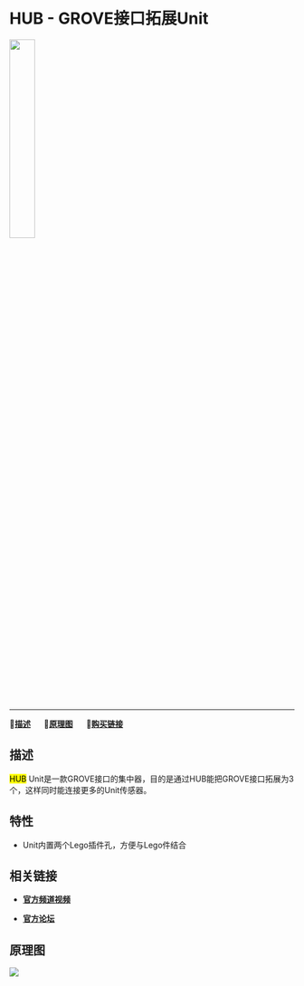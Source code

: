 # HUB - GROVE接口拓展Unit

<img src="assets/img/product_pics/units/M5GO_Unit_hub.png" width="30%" height="30%">

***

:memo:**[描述](#描述)**&nbsp;&nbsp;&nbsp;&nbsp;&nbsp;&nbsp;:electric_plug:**[原理图](#原理图)**&nbsp;&nbsp;&nbsp;&nbsp;&nbsp;&nbsp;🛒**[购买链接](https://item.taobao.com/item.htm?spm=a1z10.3-c.w4002-1172588106.48.159c425eoqBTTY&id=578028344563)**

## 描述

<mark>HUB</mark> Unit是一款GROVE接口的集中器，目的是通过HUB能把GROVE接口拓展为3个，这样同时能连接更多的Unit传感器。

## 特性

-  Unit内置两个Lego插件孔，方便与Lego件结合

## 相关链接

- **[官方频道视频](https://i.youku.com/i/UNjE1ODA2MzE0OA==?spm=a2hzp.8253869.0.0)**

- **[官方论坛](http://forum.m5stack.com/)**

## 原理图

<img src="assets/img/product_pics/units/hub_sch.JPG">
